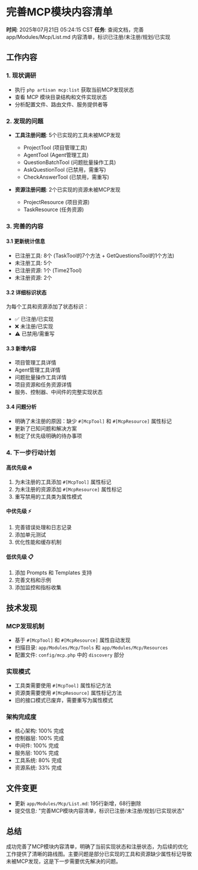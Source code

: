 # 完善MCP模块内容清单

**时间**: 2025年07月21日 05:24:15 CST
**任务**: 查阅文档，完善 app/Modules/Mcp/List.md 内容清单，标识已注册/未注册/规划/已实现

## 工作内容

### 1. 现状调研
- 执行 `php artisan mcp:list` 获取当前MCP发现状态
- 查看 MCP 模块目录结构和文件实现状态
- 分析配置文件、路由文件、服务提供者等

### 2. 发现的问题
- **工具注册问题**: 5个已实现的工具未被MCP发现
  - ProjectTool (项目管理工具)
  - AgentTool (Agent管理工具) 
  - QuestionBatchTool (问题批量操作工具)
  - AskQuestionTool (已禁用，需重写)
  - CheckAnswerTool (已禁用，需重写)

- **资源注册问题**: 2个已实现的资源未被MCP发现
  - ProjectResource (项目资源)
  - TaskResource (任务资源)

### 3. 完善的内容

#### 3.1 更新统计信息
- 已注册工具: 8个 (TaskTool的7个方法 + GetQuestionsTool的1个方法)
- 未注册工具: 5个
- 已注册资源: 1个 (Time2Tool)
- 未注册资源: 2个

#### 3.2 详细标识状态
为每个工具和资源添加了状态标识：
- ✅ 已注册/已实现
- ❌ 未注册/已实现  
- ⚠️ 已禁用/需重写

#### 3.3 新增内容
- 项目管理工具详情
- Agent管理工具详情
- 问题批量操作工具详情
- 项目资源和任务资源详情
- 服务、控制器、中间件的完整实现状态

#### 3.4 问题分析
- 明确了未注册的原因：缺少 `#[McpTool]` 和 `#[McpResource]` 属性标记
- 更新了已知问题和解决方案
- 制定了优先级明确的待办事项

### 4. 下一步行动计划

#### 高优先级 🔥
1. 为未注册的工具添加 `#[McpTool]` 属性标记
2. 为未注册的资源添加 `#[McpResource]` 属性标记
3. 重写禁用的工具类为属性模式

#### 中优先级 ⚡
1. 完善错误处理和日志记录
2. 添加单元测试
3. 优化性能和缓存机制

#### 低优先级 📋
1. 添加 Prompts 和 Templates 支持
2. 完善文档和示例
3. 添加监控和指标收集

## 技术发现

### MCP发现机制
- 基于 `#[McpTool]` 和 `#[McpResource]` 属性自动发现
- 扫描目录: `app/Modules/Mcp/Tools` 和 `app/Modules/Mcp/Resources`
- 配置文件: `config/mcp.php` 中的 `discovery` 部分

### 实现模式
- 工具类需要使用 `#[McpTool]` 属性标记方法
- 资源类需要使用 `#[McpResource]` 属性标记方法
- 旧的接口模式已废弃，需要重写为属性模式

### 架构完成度
- 核心架构: 100% 完成
- 控制器层: 100% 完成
- 中间件: 100% 完成
- 服务层: 100% 完成
- 工具系统: 80% 完成
- 资源系统: 33% 完成

## 文件变更
- 更新 `app/Modules/Mcp/List.md`: 195行新增，68行删除
- 提交信息: "完善MCP模块内容清单，标识已注册/未注册/规划/已实现状态"

## 总结
成功完善了MCP模块内容清单，明确了当前实现状态和注册状态，为后续的优化工作提供了清晰的路线图。主要问题是部分已实现的工具和资源缺少属性标记导致未被MCP发现，这是下一步需要优先解决的问题。
